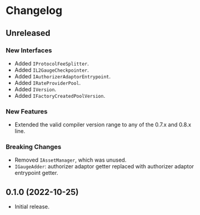 # Changelog

## Unreleased

### New Interfaces

- Added `IProtocolFeeSplitter`.
- Added `IL2GaugeCheckpointer`.
- Added `IAuthorizerAdaptorEntrypoint`.
- Added `IRateProviderPool`.
- Added `IVersion`.
- Added `IFactoryCreatedPoolVersion`.

### New Features

- Extended the valid compiler version range to any of the 0.7.x and 0.8.x line.

### Breaking Changes

- Removed `IAssetManager`, which was unused.
- `IGaugeAdder`: authorizer adaptor getter replaced with authorizer adaptor entrypoint getter.

## 0.1.0 (2022-10-25)

- Initial release.

